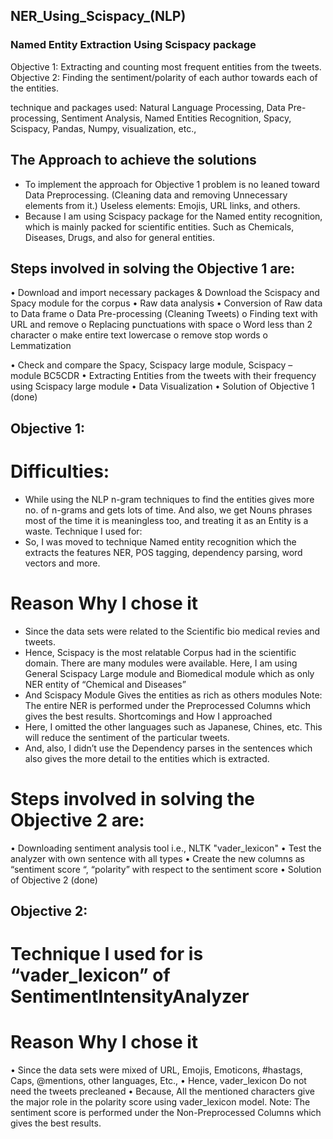 ## NER_Using_Scispacy_(NLP)
### Named Entity Extraction Using Scispacy package


Objective 1: Extracting and counting most frequent entities from the tweets.
Objective 2: Finding the sentiment/polarity of each author towards each of the entities.

technique and packages used: Natural Language Processing, Data Pre-processing, Sentiment Analysis, Named Entities Recognition, Spacy, Scispacy, Pandas, Numpy, visualization, etc.,

## The Approach to achieve the solutions

-	To implement the approach for Objective 1 problem is no leaned toward Data Preprocessing. (Cleaning data and removing Unnecessary elements from it.) Useless elements: Emojis, URL links, and others.
-	Because I am using Scispacy package for the Named entity recognition, which is mainly packed for scientific entities. Such as Chemicals, Diseases, Drugs, and also for general entities.

## Steps involved in solving the Objective 1 are:
•	Download and import necessary packages & Download the Scispacy and Spacy module for the corpus
•	Raw data analysis
•	Conversion of Raw data to Data frame
o	Data Pre-processing (Cleaning Tweets)
o	Finding text with URL and remove
o	Replacing punctuations with space
o	Word less than 2 character
o	make entire text lowercase
o	remove stop words
o	Lemmatization

•	Check and compare the Spacy, Scispacy large module, Scispacy – module BC5CDR
•	 Extracting Entities from the tweets with their frequency using Scispacy large module
•	Data Visualization
•	Solution of Objective 1 (done)

## Objective 1:

# Difficulties:
-	While using the NLP n-gram techniques to find the entities gives more no. of n-grams and gets lots of time. And also, we get Nouns phrases most of the time it is meaningless too, and treating it as an Entity is a waste.
Technique I used for:
-	So, I was moved to technique Named entity recognition which the extracts the features NER, POS tagging, dependency parsing, word vectors and more.

# Reason Why I chose it

-	Since the data sets were related to the Scientific bio medical revies and tweets. 
-	Hence, Scispacy is the most relatable Corpus had in the scientific domain. There are many modules were available. Here, I am using General Scispacy Large module and Biomedical module which as only NER entity of “Chemical and Diseases”
-	And Scispacy Module Gives the entities as rich as others modules
Note:	The entire NER is performed under the Preprocessed Columns which gives the best results.
Shortcomings and How I approached
-	Here, I omitted the other languages such as Japanese, Chines, etc. This will reduce the sentiment of the particular tweets.
-	And, also, I didn’t use the Dependency parses in the sentences which also gives the more detail to the entities which is extracted.

# Steps involved in solving the Objective 2 are:

•	Downloading sentiment analysis tool i.e., NLTK "vader_lexicon"
•	Test the analyzer with own sentence with all types
•	Create the new columns as “sentiment score “, “polarity” with respect to the sentiment score
•	Solution of Objective 2 (done)

## Objective 2:

# Technique I used for is “vader_lexicon” of SentimentIntensityAnalyzer
# Reason Why I chose it
•	Since the data sets were mixed of URL, Emojis, Emoticons, #hastags, Caps, @mentions, other languages, Etc., 
•	Hence, vader_lexicon Do not need the tweets precleaned
•	Because, All the mentioned characters give the major role in the polarity score using vader_lexicon model.
Note:	The sentiment score is performed under the Non-Preprocessed Columns which gives the best results.


